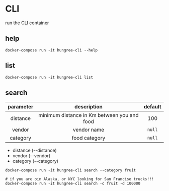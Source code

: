 # CLI

run the CLI container

## help

```shell
docker-compose run -it hungree-cli --help
```

## list

```shell
docker-compose run -it hungree-cli list
```

## search

| parameter | description | default |
| :-------: | :---------: | :-----: |
| distance  |    minimum distance in Km between you and food     |   100      |
|  vendor   |    vendor name     |      `null`   |
| category  |    food category     |   `null`      |

- distance (--distance)
- vendor (--vendor)
- category (--category)

```shell
docker-compose run -it hungree-cli search --category fruit

# if you are oin Alaska, or NYC looking for San Franciso trucks!!!
docker-compose run -it hungree-cli search -c fruit -d 100000
```
